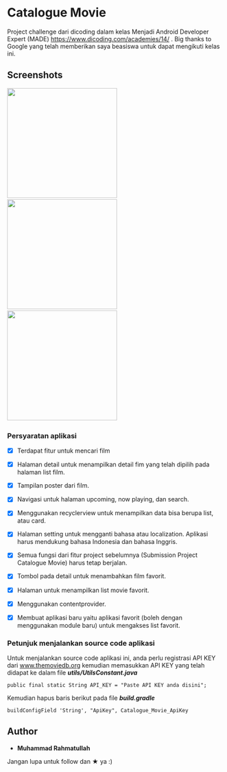 # Catalogue Movie

Project challenge dari dicoding dalam kelas Menjadi Android Developer Expert (MADE)
https://www.dicoding.com/academies/14/ . Big thanks to Google yang telah memberikan saya beasiswa
untuk dapat mengikuti kelas ini.

## Screenshots

<img src="https://github.com/muhrahmatullah/Dicoding-Movie-Catalogue/blob/master/screenshots/home.png"
width="256">&nbsp;&nbsp;&nbsp;
<img src="https://github.com/muhrahmatullah/Dicoding-Movie-Catalogue/blob/master/screenshots/search.png"
width="256">&nbsp;&nbsp;&nbsp;
<img src="https://github.com/muhrahmatullah/Dicoding-Movie-Catalogue/blob/master/screenshots/detail.png"
width="256">&nbsp;&nbsp;&nbsp;

### Persyaratan aplikasi

* [x] Terdapat fitur untuk mencari film
* [x] Halaman detail untuk menampilkan detail fim yang telah dipilih pada halaman list film.
* [x] Tampilan poster dari film.
* [x] Navigasi untuk halaman upcoming, now playing, dan search.
* [x] Menggunakan recyclerview untuk menampilkan data bisa berupa list, atau card.
* [x] Halaman setting untuk mengganti bahasa atau localization. Aplikasi harus mendukung bahasa Indonesia dan bahasa Inggris.
* [x] Semua fungsi dari fitur project sebelumnya (Submission Project Catalogue Movie) harus tetap berjalan.
* [x] Tombol pada detail untuk menambahkan film favorit.
* [x] Halaman untuk menampilkan list movie favorit.
* [x] Menggunakan contentprovider.
* [x] Membuat aplikasi baru yaitu aplikasi favorit (boleh dengan menggunakan module baru) untuk mengakses list favorit.


### Petunjuk menjalankan source code aplikasi

Untuk menjalankan source code aplikasi ini, anda perlu registrasi API KEY dari www.themoviedb.org
kemudian memasukkan API KEY yang telah didapat ke dalam file ***utils/UtilsConstant.java***

```
public final static String API_KEY = "Paste API KEY anda disini";
```

Kemudian hapus baris berikut pada file ***build.gradle***

```
buildConfigField 'String', "ApiKey", Catalogue_Movie_ApiKey
```

## Author

* **Muhammad Rahmatullah**

Jangan lupa untuk follow dan ★ ya :)
